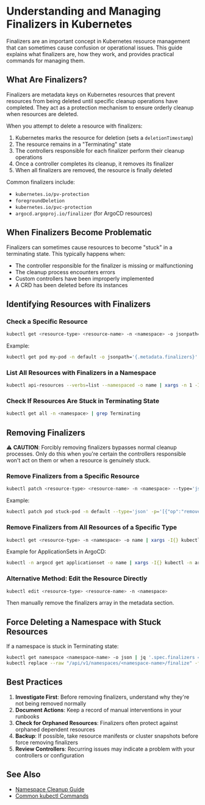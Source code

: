 # Understanding and Managing Finalizers in Kubernetes

Finalizers are an important concept in Kubernetes resource management that can sometimes cause confusion or operational issues. This guide explains what finalizers are, how they work, and provides practical commands for managing them.

## What Are Finalizers?

Finalizers are metadata keys on Kubernetes resources that prevent resources from being deleted until specific cleanup operations have completed. They act as a protection mechanism to ensure orderly cleanup when resources are deleted.

When you attempt to delete a resource with finalizers:
1. Kubernetes marks the resource for deletion (sets a `deletionTimestamp`)
2. The resource remains in a "Terminating" state
3. The controllers responsible for each finalizer perform their cleanup operations
4. Once a controller completes its cleanup, it removes its finalizer
5. When all finalizers are removed, the resource is finally deleted

Common finalizers include:
- `kubernetes.io/pv-protection`
- `foregroundDeletion`
- `kubernetes.io/pvc-protection`
- `argocd.argoproj.io/finalizer` (for ArgoCD resources)

## When Finalizers Become Problematic

Finalizers can sometimes cause resources to become "stuck" in a terminating state. This typically happens when:

- The controller responsible for the finalizer is missing or malfunctioning
- The cleanup process encounters errors
- Custom controllers have been improperly implemented
- A CRD has been deleted before its instances

## Identifying Resources with Finalizers

### Check a Specific Resource

```bash
kubectl get <resource-type> <resource-name> -n <namespace> -o jsonpath='{.metadata.finalizers}'
```

Example:
```bash
kubectl get pod my-pod -n default -o jsonpath='{.metadata.finalizers}'
```

### List All Resources with Finalizers in a Namespace

```bash
kubectl api-resources --verbs=list --namespaced -o name | xargs -n 1 -I{} bash -c "kubectl get {} -n <namespace> -o json | jq '.items[] | select(.metadata.finalizers != null and .metadata.finalizers | length > 0) | \"\(.kind) \(.metadata.name) has finalizers: \(.metadata.finalizers)\"'"
```

### Check If Resources Are Stuck in Terminating State

```bash
kubectl get all -n <namespace> | grep Terminating
```

## Removing Finalizers

⚠️ **CAUTION**: Forcibly removing finalizers bypasses normal cleanup processes. Only do this when you're certain the controllers responsible won't act on them or when a resource is genuinely stuck.

### Remove Finalizers from a Specific Resource

```bash
kubectl patch <resource-type> <resource-name> -n <namespace> --type='json' -p='[{"op":"remove","path":"/metadata/finalizers"}]'
```

Example:
```bash
kubectl patch pod stuck-pod -n default --type='json' -p='[{"op":"remove","path":"/metadata/finalizers"}]'
```

### Remove Finalizers from All Resources of a Specific Type

```bash
kubectl get <resource-type> -n <namespace> -o name | xargs -I{} kubectl patch {} -n <namespace> --type='json' -p='[{"op":"remove","path":"/metadata/finalizers"}]'
```

Example for ApplicationSets in ArgoCD:
```bash
kubectl -n argocd get applicationset -o name | xargs -I{} kubectl -n argocd patch {} --type='json' -p='[{"op":"remove","path":"/metadata/finalizers"}]'
```

### Alternative Method: Edit the Resource Directly

```bash
kubectl edit <resource-type> <resource-name> -n <namespace>
```

Then manually remove the finalizers array in the metadata section.

## Force Deleting a Namespace with Stuck Resources

If a namespace is stuck in Terminating state:

```bash
kubectl get namespace <namespace-name> -o json | jq '.spec.finalizers = []' > ns.json
kubectl replace --raw "/api/v1/namespaces/<namespace-name>/finalize" -f ns.json
```

## Best Practices

1. **Investigate First**: Before removing finalizers, understand why they're not being removed normally
2. **Document Actions**: Keep a record of manual interventions in your runbooks
3. **Check for Orphaned Resources**: Finalizers often protect against orphaned dependent resources
4. **Backup**: If possible, take resource manifests or cluster snapshots before force removing finalizers
5. **Review Controllers**: Recurring issues may indicate a problem with your controllers or configuration

## See Also
- [Namespace Cleanup Guide](../namespace-management/cleanup.md)
- [Common kubectl Commands](../reference/commands.md)
